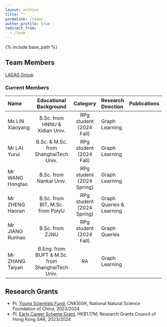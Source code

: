 ```yaml
---
layout: archive
title: ""
permalink: /team/
author_profile: true
redirect_from:
  - /team
---
```


{% include base_path %}

## Team Members

[LAGAS Group](https://github.com/HKBU-LAGAS)

### Current Members

| Name         | Educational Background       |  Category    |   Research Direction  |   Publications  |
|:--------------|:-------------------------------:|:--------------:|:-----------------------|:-----------------------|
| Ms LIN Xiaoyang | B.Sc. from HNNU & Xidian Univ.| RPg student (2024 Fall) |   Graph Learning    |                       |
| Mr LAI Yurui | B.Sc. & M.Sc. from ShanghaiTech Univ.| RPg student (2024 Fall) |   Graph Learning    |                       |
| Mr WANG Hongtao | B.Sc. from Nankai Univ.| RPg student (2024 Spring) |   Graph Learning    |                       |
| Mr ZHENG Haoran | B.Sc. from BIT, M.Sc. from PolyU| RPg student (2024 Spring) |   Graph Queries & Learning |                       |
| Mr JIANG Runhao | B.Sc. from ZJNU| RPg student (2024 Fall) |  Graph Queries   |                       |
| Mr ZHANG Taiyan | B.Eng. from BUPT & M.Sc. from ShanghaiTech Univ.| RA |  Graph Learning   |                       |


## Research Grants
- PI, [Young Scientists Fund](https://www.nsfc.gov.cn/publish/portal0/tab1418/), CN¥300K, National Natural Science Foundation of China, 2023/2024
- PI, [Early Career Scheme Grant](https://www.ugc.edu.hk/eng/rgc/funding_opport/ecs/), HK$1.17M, Research Grants Council of Hong Kong SAR, 2023/2024

